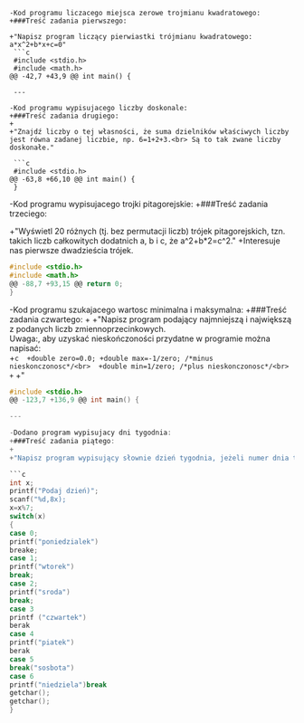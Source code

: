 ```
-Kod programu liczacego miejsca zerowe trojmianu kwadratowego:
+###Treść zadania pierwszego:
 
+"Napisz program liczący pierwiastki trójmianu kwadratowego: a*x^2+b*x+c=0"
 ```c
 #include <stdio.h>
 #include <math.h>
@@ -42,7 +43,9 @@ int main() {
 
 ---
 
-Kod programu wypisujacego liczby doskonale:
+###Treść zadania drugiego:
+
+"Znajdź liczby o tej własności, że suma dzielników właściwych liczby jest równa zadanej liczbie, np. 6=1+2+3.<br> Są to tak zwane liczby doskonałe."
 
 ```c
 #include <stdio.h>
@@ -63,8 +66,10 @@ int main() {
 }
 ```
 
-Kod programu wypisujacego trojki pitagorejskie:
+###Treść zadania trzeciego:
 
+"Wyświetl 20 różnych (tj. bez permutacji liczb) trójek pitagorejskich, tzn. takich liczb całkowitych dodatnich a, b i c, że a^2+b*2=c^2."
+Interesuje nas pierwsze dwadzieścia trójek.
 ```c
 #include <stdio.h>
 #include <math.h>
@@ -88,7 +93,15 @@ return 0;
 }
 ```
 
-Kod programu szukajacego wartosc minimalna i maksymalna:
+###Treść zadania czwartego:
+
+"Napisz program podający najmniejszą i największą z podanych liczb zmiennoprzecinkowych.<br> Uwaga:, aby uzyskać nieskończoności przydatne w programie można napisać:<br> 
+```c 
+double zero=0.0;
+double max=-1/zero; /*minus nieskonczonosc*/<br> 
+double min=1/zero; /*plus nieskonczonosc*/<br> 
+``` 
+"
 
 ```c
 #include <stdio.h>
@@ -123,7 +136,9 @@ int main() {
 
 ---
 
-Dodano program wypisujacy dni tygodnia:
+###Treść zadania piątego:
+
+"Napisz program wypisujący słownie dzień tygodnia, jeżeli numer dnia tygodnia jest znany jako liczba (np. 3).<br> Użyj instrukcji switch-case.
 
 ```c
int x;
printf("Podaj dzień)";
scanf("%d,8x);
x=x%7;
switch(x)
{
case 0;
printf("poniedzialek")
breake;
case 1;
printf("wtorek")
break;
case 2;
printf("sroda")
break;
case 3
printf ("czwartek")
berak
case 4
printf("piatek")
berak
case 5
break("sosbota")
case 6
printf("niedziela")break
getchar();
getchar();
} 
